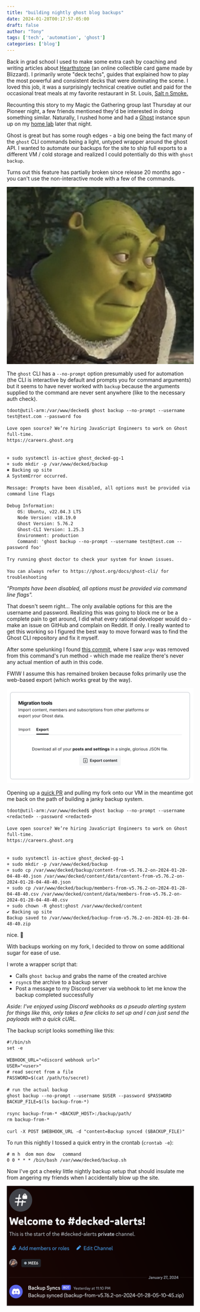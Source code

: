 ```yaml
---
title: "building nightly ghost blog backups"
date: 2024-01-28T00:17:57-05:00
draft: false
author: "Tony"
tags: ['tech', 'automation', 'ghost']
categories: ['blog']
---
```


Back in grad school I used to make some extra cash by coaching and writing articles about [Hearthstone](https://hearthstone.blizzard.com/en-us) (an online collectible card game made by Blizzard). I primarily wrote "deck techs", guides that explained how to play the most powerful and consistent decks that were dominating the scene. I loved this job, it was a surprisingly technical creative outlet and paid for the occasional treat meals at my favorite restaurant in St. Louis, [Salt n Smoke.](https://www.saltandsmokebbq.com/)

Recounting this story to my Magic the Gathering group last Thursday at our Pioneer night, a few friends mentioned they'd be interested in doing something similar. Naturally, I rushed home and had a [Ghost](https://ghost.org/) instance spun up on my [home lab](https://tdoot.com/blog/cheap-k8s/) later that night.

Ghost is great but has some rough edges - a big one being the fact many of the `ghost` CLI commands being a light, untyped wrapper around the ghost API.
I wanted to automate our backups for the site to ship full exports to a different VM / cold storage and realized I could potentially do this with `ghost backup`. 

Turns out this feature has partially broken since release 20 months ago - you can't use the non-interactive mode with a few of the commands.

![embarrassed shrek](/images/pictures/shrek.png)

The `ghost` CLI has a `--no-prompt` option presumably used for automation (the CLI is interactive by default and prompts you for command arguments) but it seems to have never worked with `backup` because the arguments supplied to the command are never sent anywhere (like to the necessary auth check).


```
tdoot@util-arm:/var/www/decked$ ghost backup --no-prompt --username test@test.com --password foo

Love open source? We’re hiring JavaScript Engineers to work on Ghost full-time.
https://careers.ghost.org


+ sudo systemctl is-active ghost_decked-gg-1
+ sudo mkdir -p /var/www/decked/backup
✖ Backing up site
A SystemError occurred.

Message: Prompts have been disabled, all options must be provided via command line flags

Debug Information:
    OS: Ubuntu, v22.04.3 LTS
    Node Version: v18.19.0
    Ghost Version: 5.76.2
    Ghost-CLI Version: 1.25.3
    Environment: production
    Command: 'ghost backup --no-prompt --username test@test.com --password foo'

Try running ghost doctor to check your system for known issues.

You can always refer to https://ghost.org/docs/ghost-cli/ for troubleshooting
```

*"Prompts have been disabled, all options must be provided via command line flags".* 

That doesn't seem right... The only available options for this are the username and password.
Realizing this was going to block me or be a complete pain to get around, I did what every rational developer would do - make an issue on GitHub and complain on Reddit.
If only. I really wanted to get this working so I figured the best way to move forward was to find the Ghost CLI repository and fix it myself.

After some spelunking I found [this commit](https://github.com/TryGhost/Ghost-CLI/commit/1c689bb64c83308426060ca0a78e122bb8454b94), where I saw `argv` was removed from this command's run method - which made me realize there's never any actual mention of auth in this code.

FWIW I assume this has remained broken because folks primarily use the web-based export (which works great by the way).

![ghost backup UI](/images/pictures/ghost_backup.png)

Opening up a [quick PR](https://github.com/TryGhost/Ghost-CLI/pull/1817) and pulling my fork onto our VM in the meantime got me back on the path of building a janky backup system. 

```
tdoot@util-arm:/var/www/decked$ ghost backup --no-prompt --username <redacted> --password <redacted>

Love open source? We’re hiring JavaScript Engineers to work on Ghost full-time.
https://careers.ghost.org


+ sudo systemctl is-active ghost_decked-gg-1
+ sudo mkdir -p /var/www/decked/backup
+ sudo cp /var/www/decked/backup/content-from-v5.76.2-on-2024-01-28-04-48-40.json /var/www/decked/content/data/content-from-v5.76.2-on-2024-01-28-04-48-40.json
+ sudo cp /var/www/decked/backup/members-from-v5.76.2-on-2024-01-28-04-48-40.csv /var/www/decked/content/data/members-from-v5.76.2-on-2024-01-28-04-48-40.csv
+ sudo chown -R ghost:ghost /var/www/decked/content
✔ Backing up site
Backup saved to /var/www/decked/backup-from-v5.76.2-on-2024-01-28-04-48-40.zip
```

nice. 🧙

With backups working on my fork, I decided to throw on some additional sugar for ease of use.

I wrote a wrapper script that:
- Calls `ghost backup` and grabs the name of the created archive
- `rsync`s the archive to a backup server
- Post a message to my Discord server via webhook to let me know the backup completed successfully

*Aside: I've enjoyed using Discord webhooks as a pseudo alerting system for things like this, only takes a few clicks to set up and I can just send the payloads with a quick cURL.*
  
The backup script looks something like this:

```
#!/bin/sh
set -e

WEBHOOK_URL="<discord webhook url>"
USER="<user>"
# read secret from a file
PASSWORD=$(cat /path/to/secret)

# run the actual backup
ghost backup --no-prompt --username $USER --password $PASSWORD
BACKUP_FILE=$(ls backup-from-*)

rsync backup-from-* <BACKUP_HOST>:/backup/path/
rm backup-from-*

curl -X POST $WEBHOOK_URL -d "content=Backup synced ($BACKUP_FILE)"
```

To run this nightly I tossed a quick entry in the crontab (`crontab -e`):
```
# m h  dom mon dow   command
0 0 * * * /bin/bash /var/www/decked/backup.sh
```

Now I've got a cheeky little nightly backup setup that should insulate me from angering my friends when I accidentally blow up the site.


![ghost backup UI](/images/pictures/discord_backup_notification.png)